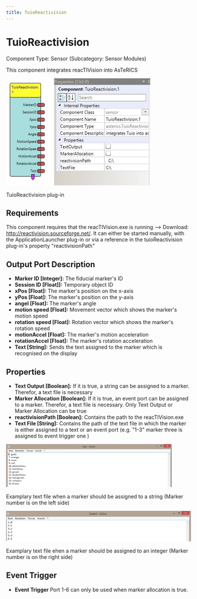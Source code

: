 ```yaml
---
title: TuioReactivision
---
```


# TuioReactivision

Component Type: Sensor (Subcategory: Sensor Modules)

This component integrates reacTIVision into AsTeRICS

![Screenshot: TuioReactivision plug-in](./img/reactivision.jpg "Screenshot: TuioReactivision plug-in")

TuioReactivision plug-in

## Requirements

This component requires that the reacTIVision.exe is running --> Download: http://reactivision.sourceforge.net/. It can either be started manually, with the ApplicationLauncher plug-in or via a reference in the tuioReactivision plug-in's property "reactivisionPath"

## Output Port Description

*   **Marker ID \[Integer\]:** The fiducial marker's ID
*   **Session ID \[Float\]\]:** Temporary object ID
*   **xPos \[Float\]:** The marker's position on the x-axis
*   **yPos \[Float\]:** The marker's position on the y-axis
*   **angel \[Float\]:** The marker's angle
*   **motion speed \[Float\]:** Movement vector which shows the marker's motion speed
*   **rotation speed \[Float\]:** Rotation vector which shows the marker's rotation speed
*   **motionAccel \[Float\]:** The marker's motion acceleration
*   **rotationAccel \[Float\]:** The marker's rotation acceleration
*   **Text \[String\]:** Sends the text assigned to the marker which is recognised on the display

## Properties

*   **Text Output \[Boolean\]:** If it is true, a string can be assigned to a marker. Therefor, a text file is necessary
*   **Marker Allocation \[Boolean\]:** If it is true, an event port can be assigned to a marker. Therefor, a text file is necessary. Only Text Output or Marker Allocation can be true
*   **reactivisionPath \[Boolean\]:** Contains the path to the reacTIVision.exe
*   **Text File \[String\]:** Contains the path of the text file in which the marker is either assigned to a text or an event port (e.g. "1-3" marker three is assigned to event trigger one )

![Screenshot: examplary text file](./img/liste.jpg "Screenshot: examplary text file")

Examplary text file when a marker should be assigned to a string (Marker number is on the left side)

![Screenshot: exemplary text file](./img/listeint.jpg "Screenshot: examplary text file")

Examplary text file ehen a marker should be assigned to an integer (Marker number is on the right side)

## Event Trigger

*   **Event Trigger** Port 1-6 can only be used when marker allocation is true.